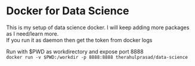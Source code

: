 # Docker for Data Science
This is my setup of data science docker. I will keep adding more packages as I need/learn more.  
If you run it as daemon then get the token from docker logs  
  
Run with $PWD as workdirectory and expose port 8888  
`docker run -v $PWD:/workdir -p 8888:8888 therahulprasad/data-science`




